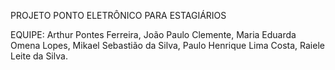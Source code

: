PROJETO PONTO ELETRÔNICO PARA ESTAGIÁRIOS

EQUIPE:
Arthur Pontes Ferreira,
João Paulo Clemente,
Maria Eduarda Omena Lopes,
Mikael Sebastião da Silva,
Paulo Henrique Lima Costa,
Raiele Leite da Silva.
